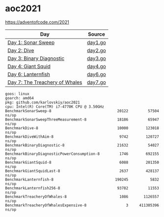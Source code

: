 # aoc2021

https://adventofcode.com/2021

| Day                                                                   | Source             |
|-----------------------------------------------------------------------|--------------------|
| [Day 1: Sonar Sweep](https://adventofcode.com/2021/day/1)             | [day1.go](day1.go) |
| [Day 2: Dive](https://adventofcode.com/2021/day/2)                    | [day2.go](day2.go) |
| [Day 3: Binary Diagnostic](https://adventofcode.com/2021/day/3)       | [day3.go](day3.go) |
| [Day 4: Giant Squid](https://adventofcode.com/2021/day/4)             | [day4.go](day4.go) |
| [Day 6: Lanternfish](https://adventofcode.com/2021/day/6)             | [day6.go](day6.go) |
| [Day 7: The Treachery of Whales](https://adventofcode.com/2021/day/7) | [day7.go](day7.go) |

```shell
goos: linux
goarch: amd64
pkg: github.com/karlovskiy/aoc2021
cpu: Intel(R) Core(TM) i7-4770K CPU @ 3.50GHz
BenchmarkSonarSweep-8                         	   20122	     57504 ns/op
BenchmarkSonarSweepThreeMeasurement-8         	   18186	     65947 ns/op
BenchmarkDive-8                               	   10000	    123018 ns/op
BenchmarkDiveWithAim-8                        	    9742	    120727 ns/op
BenchmarkBinaryDiagnostic-8                   	   21632	     54027 ns/op
BenchmarkBinaryDiagnosticPowerConsumption-8   	    1746	    692155 ns/op
BenchmarkGiantSquid-8                         	    6088	    201350 ns/op
BenchmarkGiantSquidLast-8                     	    2637	    428137 ns/op
BenchmarkLanternfish-8                        	  190245	      5832 ns/op
BenchmarkLanternfish256-8                     	   93782	     11553 ns/op
BenchmarkTreacheryOfWhales-8                        1086	   1126557 ns/op
BenchmarkTreacheryOfWhalesExpensive-8                  3	 411305396 ns/op
```